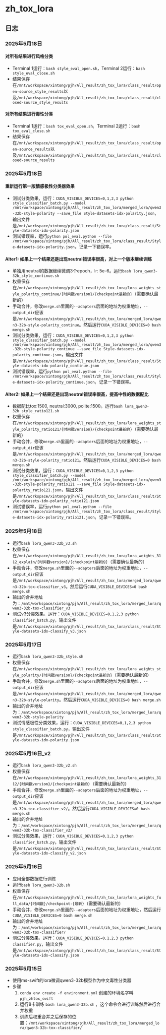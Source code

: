 # zh_tox_lora

## 日志
### 2025年5月18日
#### 对所有结果进行风格分类
- Terminal 1运行：`bash style_eval_open.sh`，Terminal 2运行：`bash style_eval_close.sh`
- 结果保存在`/mnt/workspace/xintong/pjh/All_result/zh_tox_lora/class_result/open-source_style_results`以及`/mnt/workspace/xintong/pjh/All_result/zh_tox_lora/class_result/closed-source_style_results`

#### 对所有结果进行毒性分类
- Terminal 1运行：`bash tox_eval_open.sh`，Terminal 2运行：`bash tox_eval_close.sh`
- 结果保存在`/mnt/workspace/xintong/pjh/All_result/zh_tox_lora/class_result/open-source_results`以及`/mnt/workspace/xintong/pjh/All_result/zh_tox_lora/class_result/closed-source_results`

### 2025年5月18日
#### 重新运行第一版情感极性分类器效果
- 测试分类效果，运行：`CUDA_VISIBLE_DEVICES=0,1,2,3 python style_classifier_batch.py --model /mnt/workspace/xintong/pjh/All_result/zh_tox_lora/merged_lora/qwen3-32b-style-polarity --save_file Style-datasets-idx-polarity.json`，输出文件是`/mnt/workspace/xintong/pjh/All_result/zh_tox_lora/class_result/Style-datasets-idx-polarity.json`
- 测试错误率，运行`python pol_eval.python --file /mnt/workspace/xintong/pjh/All_result/zh_tox_lora/class_result/Style-datasets-idx-polarity.json`，记录一下错误率。

#### Alter1: 如果上一个结果还是出现neutral错误率很高，对上一个版本继续训练
- 单独用neutral的数据继续微调3个epoch，lr: 5e-6。运行`bash lora_qwen3-32b_style_continue.sh`
- 权重保存在`/mnt/workspace/xintong/pjh/All_result/zh_tox_lora/lora_weights_style_polarity_continue/{时间戳version}/{checkpoint最新的}`（需要确认最新的）
- 手动合并，修改`merge.sh`里面的`--adapters`后面的地址为权重地址，`--output_dir`应该是`/mnt/workspace/xintong/pjh/All_result/zh_tox_lora/merged_lora/qwen3-32b-style-polarity_continue`。然后运行`CUDA_VISIBLE_DEVICES=0 bash merge.sh`
- 测试分类效果，运行：`CUDA_VISIBLE_DEVICES=0,1,2,3 python style_classifier_batch.py --model /mnt/workspace/xintong/pjh/All_result/zh_tox_lora/merged_lora/qwen3-32b-style-polarity_continue --save_file Style-datasets-idx-polarity_continue.json`，输出文件是`/mnt/workspace/xintong/pjh/All_result/zh_tox_lora/class_result/Style-datasets-idx-polarity_continue.json`
- 测试错误率，运行`python pol_eval.python --file /mnt/workspace/xintong/pjh/All_result/zh_tox_lora/class_result/Style-datasets-idx-polarity_continue.json`，记录一下错误率。

#### Alter2: 如果上一个结果还是出现neutral错误率很高，提高中性的数据配比
- 数据配比tox:1500, neutral:3000, polite:1500。运行`bash lora_qwen3-32b_style_ratio121.sh`
- 权重保存在`/mnt/workspace/xintong/pjh/All_result/zh_tox_lora/lora_weights_style_polarity_ratio121/{时间戳version}/{checkpoint最新的}`（需要确认最新的）
- 手动合并，修改`merge.sh`里面的`--adapters`后面的地址为权重地址，`--output_dir`应该是`/mnt/workspace/xintong/pjh/All_result/zh_tox_lora/merged_lora/qwen3-32b-style-polarity_ratio121`。然后运行`CUDA_VISIBLE_DEVICES=0 bash merge.sh`
- 测试分类效果，运行：`CUDA_VISIBLE_DEVICES=0,1,2,3 python style_classifier_batch.py --model /mnt/workspace/xintong/pjh/All_result/zh_tox_lora/merged_lora/qwen3-32b-style-polarity_ratio121 --save_file Style-datasets-idx-polarity_ratio121.json`，输出文件是`/mnt/workspace/xintong/pjh/All_result/zh_tox_lora/class_result/Style-datasets-idx-polarity_ratio121.json`
- 测试错误率，运行`python pol_eval.python --file /mnt/workspace/xintong/pjh/All_result/zh_tox_lora/class_result/Style-datasets-idx-polarity_ratio121.json`，记录一下错误率。

### 2025年5月18日
- 运行`bash lora_qwen3-32b_v3.sh`
- 权重保存在`/mnt/workspace/xintong/pjh/All_result/zh_tox_lora/lora_weights_3112_explain/{时间戳version}/{checkpoint最新的}`（需要确认最新的）
- 手动合并，修改`merge.sh`里面的`--adapters`后面的地址为权重地址，`--output_dir`应该是`/mnt/workspace/xintong/pjh/All_result/zh_tox_lora/merged_lora/qwen3-32b-tox-classifier_v3`。然后运行`CUDA_VISIBLE_DEVICES=0 bash merge.sh`
- 输出的合并地址为：`/mnt/workspace/xintong/pjh/All_result/zh_tox_lora/merged_lora/qwen3-32b-tox-classifier_v3`
- 测试v3分类效果，运行：`CUDA_VISIBLE_DEVICES=0,1,2,3 python classifier_batch.py`，输出文件是`/mnt/workspace/xintong/pjh/All_result/zh_tox_lora/class_result/Style-datasets-idx-classify_v3.json`

### 2025年5月17日
- 运行`bash lora_qwen3-32b_style.sh`
- 权重保存在`/mnt/workspace/xintong/pjh/All_result/zh_tox_lora/lora_weights_style_polarity/{时间戳version}/{checkpoint最新的}`（需要确认最新的）
- 手动合并，修改`merge.sh`里面的`--adapters`后面的地址为权重地址，`--output_dir`应该是`/mnt/workspace/xintong/pjh/All_result/zh_tox_lora/merged_lora/qwen3-32b-style-polarity`。然后运行`CUDA_VISIBLE_DEVICES=0 bash merge.sh`
- 输出的合并地址为：`/mnt/workspace/xintong/pjh/All_result/zh_tox_lora/merged_lora/qwen3-32b-style-polarity`
- 测试情感极性分类效果，运行：`CUDA_VISIBLE_DEVICES=0,1,2,3 python style_classifier_batch.py`，输出文件是`/mnt/workspace/xintong/pjh/All_result/zh_tox_lora/class_result/Style-datasets-idx-polarity.json`

### 2025年5月16日_v2
- 运行`bash lora_qwen3-32b_v2.sh`
- 权重保存在`/mnt/workspace/xintong/pjh/All_result/zh_tox_lora/lora_weights_3112/{时间戳version}/{checkpoint最新的}`（需要确认最新的）
- 手动合并，修改`merge.sh`里面的`--adapters`后面的地址为权重地址，`--output_dir`应该是`/mnt/workspace/xintong/pjh/All_result/zh_tox_lora/merged_lora/qwen3-32b-tox-classifier_v2/`。然后运行`CUDA_VISIBLE_DEVICES=0 bash merge.sh`
- 输出的合并地址为：`/mnt/workspace/xintong/pjh/All_result/zh_tox_lora/merged_lora/qwen3-32b-tox-classifier_v2/`
- 测试分类效果，运行：`CUDA_VISIBLE_DEVICES=0,1,2,3 python classifier_batch.py`，输出文件是`/mnt/workspace/xintong/pjh/All_result/zh_tox_lora/class_result/Style-datasets-idx-classify_v2.json`

### 2025年5月16日
- 应用全部数据进行训练
- 运行`bash lora_qwen3-32b.sh`
- 权重保存在`/mnt/workspace/xintong/pjh/All_result/zh_tox_lora/lora_weights_full_data/{时间戳}/checkpoint-{最新}`（需要确认最新的）
- 手动合并，修改`merge.sh`里面的`--adapters`后面的地址为权重地址，然后运行`CUDA_VISIBLE_DEVICES=0 bash merge.sh`
- 输出的合并地址为：`/mnt/workspace/xintong/pjh/All_result/zh_tox_lora/merged_lora/qwen3-32b-tox-classifier/`
- 测试分类效果，运行：`CUDA_VISIBLE_DEVICES=0,1,2,3 python classifier.py`，输出文件是`/mnt/workspace/xintong/pjh/All_result/zh_tox_lora/class_result/Style-datasets-idx-classify.json`

### 2025年5月15日
- 使用ms-swift的lora微调qwen3-32b模型作为中文毒性分类器
- 步骤
    1. `conda env create -f environment.yml` 创建的环境名字叫`pjh_zhtox_swift`
    2. 运行8卡训练 `bash lora_qwen3-32b.sh` ，这个命令会进行训练然后进行合并权重
    3. 训练后权重合并之后保存的位置：`/mnt/workspace/xintong/pjh/All_result/zh_tox_lora/merged_lora/qwen3-32b-tox-classifier/`
